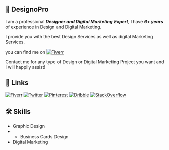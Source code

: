 
## 🚀 DesignoPro
I am a professional ***Designer and Digital Marketing Expert***, I have ***6+ years*** of experience in Design and Digital Marketing.


I provide you with the best Design Services as well as digital Marketing Services.

you can find me on
[![Fiverr](https://img.shields.io/badge/Fiverr-.-00b22d)](https://fiverr.com/)

Contact me for any type of Design or Digital Marketing Project you want and I will happily assist!

## 🔗 Links
[![Fiverr](https://img.shields.io/badge/Fiverr-.-00b22d)](https://fiverr.com/)
[![Twitter](https://img.shields.io/twitter/url?style=social)](https://twitter.com/Designo_Pro)
[![Pinterest](https://img.shields.io/badge/Pinterest-.-%23c8232c)](https://www.pinterest.com/designo_pro/)
[![Dribble](https://img.shields.io/badge/Dribble----%23ea4c89)](https://dribbble.com/DesignoPro)
[![StackOverflow](https://img.shields.io/badge/Stackoverflow----%23BCBBBB)](https://stackoverflow.com/users/20616806/designopro?tab=profile)

## 🛠 Skills
- Graphic Design
- - Business Cards Design
- Digital Marketing

